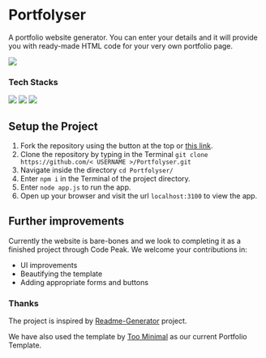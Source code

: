 # Portfolyser

A portfolio website generator. You can enter your details and it will provide you with ready-made HTML code for your very own portfolio page.

![](https://img.shields.io/badge/CODEPEAK-blue?link=http://codepeak.tech&style=for-the-badge)

### Tech Stacks
 ![](https://img.shields.io/badge/Node.js-339933?style=for-the-badge&logo=nodedotjs&logoColor=white)
![](https://img.shields.io/badge/HTML5-E34F26?style=for-the-badge&logo=html5&logoColor=white)
![](https://img.shields.io/badge/Python-3776AB?style=for-the-badge&logo=python&logoColor=white)

## Setup the Project

1. Fork the repository using the button at the top or [this link](https://github.com/harshagrawal523/Portfolyser/fork).
2. Clone the repository by typing in the Terminal `git clone https://github.com/< USERNAME >/Portfolyser.git`
3. Navigate inside the directory `cd Portfolyser/`
4. Enter `npm i` in the Terminal of the project directory.
5. Enter `node app.js` to run the app.
6. Open up your browser and visit the url `localhost:3100` to view the app.

## Further improvements
Currently the website is bare-bones and we look to completing it as a finished project through Code Peak. We welcome your contributions in:
-  UI improvements
-  Beautifying the template
-  Adding appropriate forms and buttons

### Thanks
The project is inspired by [Readme-Generator](https://github.com/rahuldkjain/github-profile-readme-generator) project.

We have also used the template by [Too Minimal](https://github.com/FR0ST1N/TooMinimal) as our current Portfolio Template.
